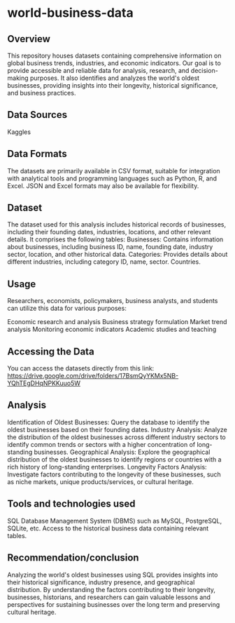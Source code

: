 # world-business-data

## Overview
This repository houses datasets containing comprehensive information on global business trends, industries, and economic indicators. Our goal is to provide accessible and reliable data for analysis, research, and decision-making purposes. It also identifies and analyzes the world's oldest businesses, providing insights into their longevity, historical significance, and business practices. 

## Data Sources

Kaggles

## Data Formats

The datasets are primarily available in CSV format, suitable for integration with analytical tools and programming languages such as Python, R, and Excel. JSON and Excel formats may also be available for flexibility.

## Dataset
The dataset used for this analysis includes historical records of businesses, including their founding dates, industries, locations, and other relevant details. It comprises the following tables:
Businesses: Contains information about businesses, including business ID, name, founding date, industry sector, location, and other historical data.
Categories: Provides details about different industries, including category ID, name, sector.
Countries.

## Usage

Researchers, economists, policymakers, business analysts, and students can utilize this data for various purposes:

Economic research and analysis
Business strategy formulation
Market trend analysis
Monitoring economic indicators
Academic studies and teaching

## Accessing the Data
You can access the datasets directly from this link: https://drive.google.com/drive/folders/17BsmQyYKMx5NB-YQhTEgDHqNPKKuuo5W

## Analysis
Identification of Oldest Businesses: Query the database to identify the oldest businesses based on their founding dates.
Industry Analysis: Analyze the distribution of the oldest businesses across different industry sectors to identify common trends or sectors with a higher concentration of long-standing businesses.
Geographical Analysis: Explore the geographical distribution of the oldest businesses to identify regions or countries with a rich history of long-standing enterprises.
Longevity Factors Analysis: Investigate factors contributing to the longevity of these businesses, such as niche markets, unique products/services, or cultural heritage.

## Tools and technologies used
SQL Database Management System (DBMS) such as MySQL, PostgreSQL, SQLite, etc.
Access to the historical business data containing relevant tables.

## Recommendation/conclusion
Analyzing the world's oldest businesses using SQL provides insights into their historical significance, industry presence, and geographical distribution. By understanding the factors contributing to their longevity, businesses, historians, and researchers can gain valuable lessons and perspectives for sustaining businesses over the long term and preserving cultural heritage.


